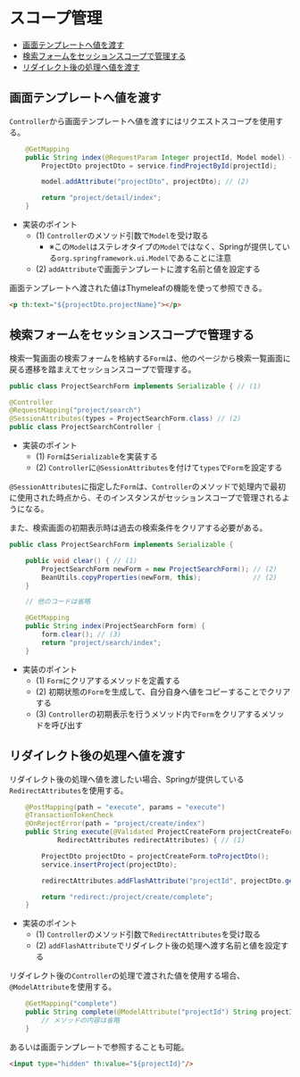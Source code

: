 # スコープ管理

- [画面テンプレートへ値を渡す](#画面テンプレートへ値を渡す)
- [検索フォームをセッションスコープで管理する](#検索フォームをセッションスコープで管理する)
- [リダイレクト後の処理へ値を渡す](#リダイレクト後の処理へ値を渡す)

## 画面テンプレートへ値を渡す

`Controller`から画面テンプレートへ値を渡すにはリクエストスコープを使用する。

```java
    @GetMapping
    public String index(@RequestParam Integer projectId, Model model) { // (1)
        ProjectDto projectDto = service.findProjectById(projectId);

        model.addAttribute("projectDto", projectDto); // (2)

        return "project/detail/index";
    }
```

- 実装のポイント
    - (1) `Controller`のメソッド引数で`Model`を受け取る
        - ※この`Model`はステレオタイプの`Model`ではなく、Springが提供している`org.springframework.ui.Model`であることに注意
    - (2) `addAttribute`で画面テンプレートに渡す名前と値を設定する

画面テンプレートへ渡された値はThymeleafの機能を使って参照できる。

```html
<p th:text="${projectDto.projectName}"></p>
```

## 検索フォームをセッションスコープで管理する

検索一覧画面の検索フォームを格納する`Form`は、他のページから検索一覧画面に戻る遷移を踏まえてセッションスコープで管理する。

```java
public class ProjectSearchForm implements Serializable { // (1)
```

```java
@Controller
@RequestMapping("project/search")
@SessionAttributes(types = ProjectSearchForm.class) // (2)
public class ProjectSearchController {
```

- 実装のポイント
    - (1) `Form`は`Serializable`を実装する
    - (2) `Controller`に`@SessionAttributes`を付けて`types`で`Form`を設定する

`@SessionAttributes`に指定した`Form`は、`Controller`のメソッドで処理内で最初に使用された時点から、そのインスタンスがセッションスコープで管理されるようになる。

また、検索画面の初期表示時は過去の検索条件をクリアする必要がある。

```java
public class ProjectSearchForm implements Serializable {

    public void clear() { // (1)
        ProjectSearchForm newForm = new ProjectSearchForm(); // (2)
        BeanUtils.copyProperties(newForm, this);             // (2)
    }

    // 他のコードは省略
```

```java
    @GetMapping
    public String index(ProjectSearchForm form) {
        form.clear(); // (3)
        return "project/search/index";
    }
```

- 実装のポイント
    - (1) `Form`にクリアするメソッドを定義する
    - (2) 初期状態の`Form`を生成して、自分自身へ値をコピーすることでクリアする
    - (3) `Controller`の初期表示を行うメソッド内で`Form`をクリアするメソッドを呼び出す

## リダイレクト後の処理へ値を渡す

リダイレクト後の処理へ値を渡したい場合、Springが提供している`RedirectAttributes`を使用する。

```java
    @PostMapping(path = "execute", params = "execute")
    @TransactionTokenCheck
    @OnRejectError(path = "project/create/index")
    public String execute(@Validated ProjectCreateForm projectCreateForm, BindingResult bindingResult,
            RedirectAttributes redirectAttributes) { // (1)

        ProjectDto projectDto = projectCreateForm.toProjectDto();
        service.insertProject(projectDto);

        redirectAttributes.addFlashAttribute("projectId", projectDto.getProjectId()); // (2)

        return "redirect:/project/create/complete";
    }
```

- 実装のポイント
    - (1) `Controller`のメソッド引数で`RedirectAttributes`を受け取る
    - (2) `addFlashAttribute`でリダイレクト後の処理へ渡す名前と値を設定する

リダイレクト後の`Controller`の処理で渡された値を使用する場合、`@ModelAttribute`を使用する。

```java
    @GetMapping("complete")
    public String complete(@ModelAttribute("projectId") String projectId) {
        // メソッドの内容は省略
    }
```

あるいは画面テンプレートで参照することも可能。

```html
<input type="hidden" th:value="${projectId}"/>
```
